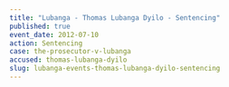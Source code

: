 ```yaml
---
title: "Lubanga - Thomas Lubanga Dyilo - Sentencing"
published: true
event_date: 2012-07-10
action: Sentencing
case: the-prosecutor-v-lubanga
accused: thomas-lubanga-dyilo
slug: lubanga-events-thomas-lubanga-dyilo-sentencing
---
```

